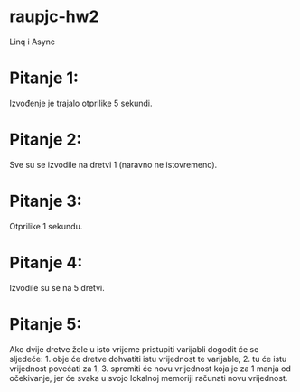 # raupjc-hw2
Linq i Async

# Pitanje 1:
Izvođenje je trajalo otprilike 5 sekundi.
# Pitanje 2:
Sve su se izvodile na dretvi 1 (naravno ne istovremeno).

# Pitanje 3:
Otprilike 1 sekundu.
# Pitanje 4:
Izvodile su se na 5 dretvi.

# Pitanje 5:
Ako dvije dretve žele u isto vrijeme pristupiti varijabli dogodit će se sljedeće:
    1. obje će dretve dohvatiti istu vrijednost te varijable,
    2. tu će istu vrijednost povećati za 1,
    3. spremiti će novu vrijednost koja je za 1 manja od očekivanje, jer će svaka u svojo lokalnoj memoriji računati novu vrijednost.
